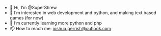 - 👋 Hi, I’m @SuperShrew
- 👀 I’m interested in web development and python, and making text based games (for now)
- 🌱 I’m currently learning more python and php
- 📫 How to reach me: joshua.gerrish@outlook.com
